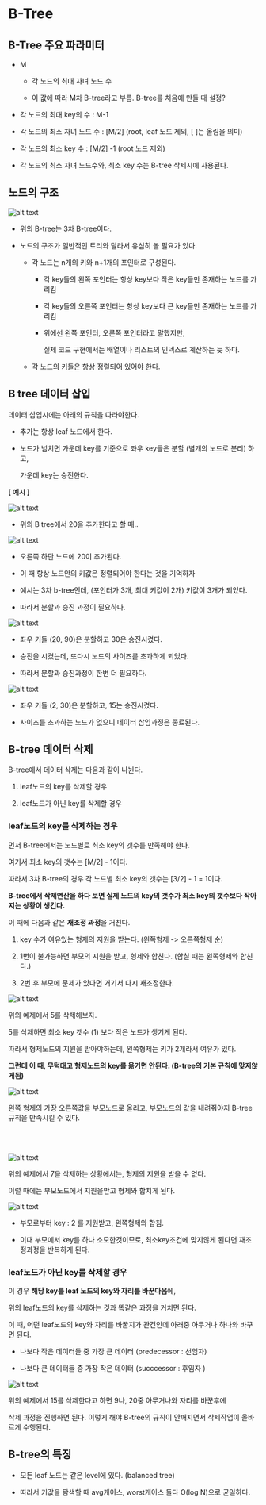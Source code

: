 # B-Tree

## B-Tree 주요 파라미터

- M 

    - 각 노드의 최대 자녀 노드 수

    - 이 값에 따라 M차 B-tree라고 부름. B-tree를 처음에 만들 때 설정?

- 각 노드의 최대 key의 수 : M-1

- 각 노드의 최소 자녀 노드 수 : [M/2]     (root, leaf 노드 제외, [ ]는 올림을 의미)

- 각 노드의 최소 key 수 : [M/2] -1       (root 노드 제외)

- 각 노드의 최소 자녀 노드수와, 최소 key 수는 B-tree 삭제시에 사용된다.

## 노드의 구조

![alt text](img/7/image-4.png)

- 위의 B-tree는 3차 B-tree이다.

- 노드의 구조가 일반적인 트리와 달라서 유심히 볼 필요가 있다.

    - 각 노드는 n개의 키와 n+1개의 포인터로 구성된다.

        - 각 key들의 왼쪽 포인터는 항상 key보다 작은 key들만 존재하는 노드를 가리킴
        
        - 각 key들의 오른쪽 포인터는 항상 key보다 큰 key들만 존재하는 노드를 가리킴

        - 위에선 왼쪽 포인터, 오른쪽 포인터라고 말했지만, 
        
          실제 코드 구현에서는 배열이나 리스트의 인덱스로 계산하는 듯 하다.

    - 각 노드의 키들은 항상 정렬되어 있어야 한다.

## B tree 데이터 삽입

데이터 삽입시에는 아래의 규칙을 따라야한다.

- 추가는 항상 leaf 노드에서 한다.

- 노드가 넘치면 가운데 key를 기준으로 좌우 key들은 분할 (별개의 노드로 분리) 하고,

  가운데 key는 승진한다.


**[ 예시 ]**

![alt text](img/7/image-5.png)

- 위의 B tree에서 20을 추가한다고 할 때..

![alt text](img/7/image-6.png)

- 오른쪽 하단 노드에 20이 추가된다.

- 이 때 항상 노드안의 키값은 정렬되어야 한다는 것을 기억하자

- 예시는 3차 b-tree인데, (포인터가 3개, 최대 키값이 2개) 키값이 3개가 되었다.

- 따라서 분할과 승진 과정이 필요하다.

![alt text](img/7/image-7.png)

- 좌우 키들 (20, 90)은 분할하고 30은 승진시켰다.

- 승진을 시켰는데, 또다시 노드의 사이즈를 초과하게 되었다.

- 따라서 분할과 승진과정이 한번 더 필요하다.

![alt text](img/7/image-8.png)

- 좌우 키들 (2, 30)은 분할하고, 15는 승진시켰다.

- 사이즈를 초과하는 노드가 없으니 데이터 삽입과정은 종료된다.


## B-tree 데이터 삭제

B-tree에서 데이터 삭제는 다음과 같이 나뉜다.

1. leaf노드의 key를 삭제할 경우

2. leaf노드가 아닌 key를 삭제할 경우

### leaf노드의 key를 삭제하는 경우

먼저 B-tree에서는 노드별로 최소 key의 갯수를 만족해야 한다.

여기서 최소 key의 갯수는 [M/2] - 1이다.

따라서 3차 B-tree의 경우 각 노드별 최소 key의 갯수는 [3/2] - 1 = 1이다.

**B-tree에서 삭제연산을 하다 보면 실제 노드의 key의 갯수가 최소 key의 갯수보다 작아지는 상황이 생긴다.**

이 때에 다음과 같은 **재조정 과정**을 거친다.

1. key 수가 여유있는 형제의 지원을 받는다. (왼쪽형제 -> 오른쪽형제 순)

2. 1번이 불가능하면 부모의 지원을 받고, 형제와 합친다. (합칠 때는 왼쪽형제와 합친다.)

3. 2번 후 부모에 문제가 있다면 거기서 다시 재조정한다.


![alt text](img/7/image-9.png)

위의 예제에서 5를 삭제해보자.

5를 삭제하면 최소 key 갯수 (1) 보다 작은 노드가 생기게 된다.

따라서 형제노드의 지원을 받아야하는데, 왼쪽형제는 키가 2개라서 여유가 있다.

**그런데 이 때, 무턱대고 형제노드의 key를 옮기면 안된다. (B-tree의 기본 규칙에 맞지않게됨)**

![alt text](img/7/image-10.png)

왼쪽 형제의 가장 오른쪽값을 부모노드로 올리고, 부모노드의 값을 내려줘야지 B-tree 규칙을 만족시킬 수 있다.

<br>
<br>

![alt text](img/7/image-11.png)

위의 예제에서 7을 삭제하는 상황에서는, 형제의 지원을 받을 수 없다.

이럴 때에는 부모노드에서 지원을받고 형제와 합치게 된다.


![alt text](img/7/image-12.png)

- 부모로부터 key : 2 를 지원받고, 왼쪽형제와 합침.

- 이때 부모에서 key를 하나 소모한것이므로, 최소key조건에 맞지않게 된다면 재조정과정을 반복하게 된다.

### leaf노드가 아닌 key를 삭제할 경우

이 경우 **해당 key를 leaf 노드의 key와 자리를 바꾼다음**에, 

위의 leaf노드의 key를 삭제하는 것과 똑같은 과정을 거치면 된다. 

이 때, 어떤 leaf노드의 key와 자리를 바꿀지가 관건인데 아래중 아무거나 하나와 바꾸면 된다.

- 나보다 작은 데이터들 중 가장 큰 데이터 (predecessor : 선임자)

- 나보다 큰 데이터들 중 가장 작은 데이터 (succcessor : 후임자 )

![alt text](img/7/image-13.png)

위의 예제에서 15를 삭제한다고 하면 9나, 20중 아무거나와 자리를 바꾼후에

삭제 과정을 진행하면 된다. 이렇게 해야 B-tree의 규칙이 안깨지면서 삭제작업이 올바르게 수행된다.



## B-tree의 특징

- 모든 leaf 노드는 같은 level에 있다. (balanced tree)

- 따라서 키값을 탐색할 때 avg케이스, worst케이스 둘다 O(log N)으로 균일하다.
